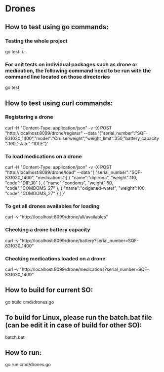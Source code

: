 # Drones

## How to test using go commands:

### Testing the whole project
go test ./...

### For unit tests on individual packages such as drone or medication, the following command need to be run with the command line located on those directories

go test

## How to test using curl commands:
### Registering a drone

curl -H "Content-Type: application/json" -v -X POST "http://localhost:8099/drone/register" --data '{"serial_number":"SQF-831030_1400","model":"Cruiserweight","weight_limit":350,"battery_capacity":100,"state":"IDLE"}'

### To load medications on a drone
curl -H "Content-Type: application/json" -v -X POST "http://localhost:8099/drone/load" --data '{
    "serial_number":"SQF-831030_1400",
    "medications":[
    {
        "name":"dipirona",
        "weight":110,
		"code":"DIP_10"
    },
    {
        "name":"condoms",
        "weight":50,
		"code":"COMDOMS_27"
    },
    {
        "name":"oxigened-water",
        "weight":100,
		"code":"COMDOMS_27"
    }
]
}'

### To get all drones availables for loading
curl -v "http://localhost:8099/drone/all/availables"
### Checking a drone battery capacity
curl -v "http://localhost:8099/drone/battery?serial_number=SQF-831030_1400"

### Checking medications loaded on a drone
curl -v "http://localhost:8099/drone/medications?serial_number=SQF-831030_1400"

## How to build for current SO:

go build cmd/drones.go

## To build for Linux, please run the batch.bat file (can be edit it in case of build for other SO):

batch.bat

## How to run:

go run cmd/drones.go